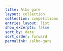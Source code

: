 ```yaml
---
title: Albo gare
layout: collection
collection: competitions
entries_layout: list
show_excerpts: false
sort_by: date
sort_order: forward
permalink: /albo-gare
---
```

